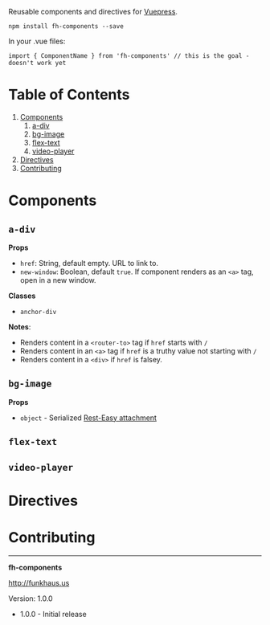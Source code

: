 Reusable components and directives for [Vuepress](https://github.com/funkhaus/vuepress).

`npm install fh-components --save`

In your .vue files:

`import { ComponentName } from 'fh-components' // this is the goal - doesn't work yet`

# Table of Contents
1. [Components](#components)
    1. [a-div](#a-div)
    1. [bg-image](#bg-image)
    1. [flex-text](#flex-text)
    1. [video-player](#video-player)
1. [Directives](#directives)
1. [Contributing](#contributing)

# Components

## `a-div`
**Props**
* `href`: String, default empty. URL to link to.
* `new-window`: Boolean, default `true`. If component renders as an `<a>` tag, open in a new window.

**Classes**
* `anchor-div`

**Notes**:
* Renders content in a `<router-to>` tag if `href` starts with `/`
* Renders content in an `<a>` tag if `href` is a truthy value not starting with `/`
* Renders content in a `<div>` if `href` is falsey.

## `bg-image`
**Props**
* `object` - Serialized [Rest-Easy attachment](https://github.com/funkhaus/Rest-Easy#serializer-filters)


## `flex-text`

## `video-player`

# Directives

# Contributing

--------

__fh-components__

http://funkhaus.us

Version: 1.0.0

* 1.0.0 - Initial release
